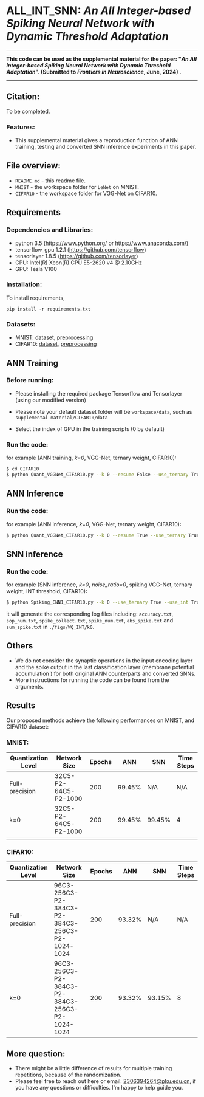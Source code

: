 # ALL_INT_SNN: *An All Integer-based Spiking Neural Network with Dynamic  Threshold Adaptation*

***
**This code can be used as the supplemental material for the paper: "*An All Integer-based Spiking Neural Network with Dynamic Threshold Adaptation*". (Submitted to *Frontiers in Neuroscience*, June, 2024)** .
***

## Citation:
To be completed.

### **Features**:
- This supplemental material gives a reproduction function of ANN training, testing and converted SNN inference experiments in this paper.


## File overview:
- `README.md` - this readme file.<br>
- `MNIST` - the workspace folder for `LeNet` on MNIST.<br>
- `CIFAR10` - the workspace folder for VGG-Net on CIFAR10.<br>

## Requirements
### **Dependencies and Libraries**:
* python 3.5 (https://www.python.org/ or https://www.anaconda.com/)
* tensorflow_gpu 1.2.1 (https://github.com/tensorflow)
* tensorlayer 1.8.5 (https://github.com/tensorlayer)
* CPU: Intel(R) Xeon(R) CPU E5-2620 v4 @ 2.10GHz
* GPU: Tesla V100

### **Installation**:
To install requirements,

```setup
pip install -r requirements.txt
```
### **Datasets**:
* MNIST: [dataset](http://yann.lecun.com/exdb/mnist/), [preprocessing](https://github.com/tensorlayer/tensorlayer/blob/1.8.5/tensorlayer/files.py)
* CIFAR10: [dataset](https://www.cs.toronto.edu/~kriz/), 
[preprocessing](https://github.com/tensorlayer/tensorlayer/blob/1.8.5/tensorlayer/files.py)

## ANN Training
### **Before running**:
* Please installing the required package Tensorflow and Tensorlayer (using our modified version)
* Please note your default dataset folder will be `workspace/data`, such as `supplemental material/CIFAR10/data`

* Select the index of GPU in the training scripts (0 by default)

### **Run the code**:
for example (ANN training, *k=0*, VGG-Net, ternary weight, CIFAR10):
```sh
$ cd CIFAR10
$ python Quant_VGGNet_CIFAR10.py --k 0 --resume False --use_ternary True --learning_rate 0.001 --mode 'training'
```
## ANN Inference
### **Run the code**:
for example (ANN inference, *k=0*, VGG-Net, ternary weight, CIFAR10):
```sh
$ python Quant_VGGNet_CIFAR10.py --k 0 --resume True --use_ternary True --mode 'inference'
```
## SNN inference
### **Run the code**:
for example (SNN inference, *k=0*, *noise_ratio=0*, spiking VGG-Net, ternary weight, INT threshold, CIFAR10):
```sh
$ python Spiking_CNN1_CIFAR10.py --k 0 --use_ternary True --use_int True --noise_ratio 0
```
it will generate the corresponding log files including: `accuracy.txt`, `sop_num.txt`, `spike_collect.txt`, `spike_num.txt`, `abs_spike.txt`  and `sum_spike.txt` in `./figs/WQ_INT/k0`.

## Others
* We do not consider the synaptic operations in the input encoding layer and the spike output in the last classification layer (membrane potential accumulation ) for both original ANN counterparts and converted SNNs.<br>
* More instructions for running the code can be found from the arguments.

## Results
Our proposed methods achieve the following performances on MNIST, and CIFAR10 dataset:

### **MNIST**:
| Quantization Level  | Network Size  | Epochs | ANN | SNN | Time Steps |
| ------------------ |---------------- | -------------- | ------------- | ------------- | ------------- |
| Full-precision | 32C5-P2-64C5-P2-1000 |   200   |  99.45% | N/A | N/A |
| k=0 | 32C5-P2-64C5-P2-1000 |   200   |  99.45% | 99.45% |  4 |
||

### **CIFAR10**:
| Quantization Level  | Network Size  | Epochs | ANN | SNN | Time Steps |
| ------------------ |---------------- | -------------- | ------------- | ------------- | ------------- |
| Full-precision | 96C3-256C3-P2-384C3-P2-384C3-256C3-P2-1024-1024 | 200 | 93.32% | N/A | N/A |
| k=0 | 96C3-256C3-P2-384C3-P2-384C3-256C3-P2-1024-1024 | 200 | 93.32% | 93.15% |  8 |

## More question:<br>
- There might be a little difference of results for multiple training repetitions, because of the randomization. 
- Please feel free to reach out here or email: 2306394264@pku.edu.cn, if you have any questions or difficulties. I'm happy to help guide you.

